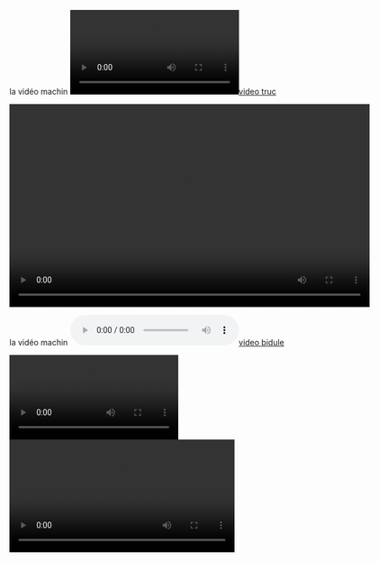 la vidéo machin [![video truc](http://147.210.74.152/Poppy/torse.ogv)](http://147.210.74.152/Poppy/torse.ogv)

</p>
<video src="/~granoo/wiki/lib/exe/fetch.php?media=video:impactondryfabrics.ogv" width="640" height="360" controls="controls" ></video>
<p>

la vidéo machin [![video bidule](http://147.210.74.152/Poppy/Tete_sans_copyright_small.ogg)](http://147.210.74.152/Poppy/Tete_sans_copyright_small.ogg)

<video controls>
	<source src="http://147.210.74.152/Poppy/Tete_sans_copyright_small.ogg" type="video/ogg">
	<p>Your browser does not support H.264/MP4.</p>
</video>

<video width="400" controls>
  <source src="mov_bbb.mp4" type="video/mp4">
  <source src="mov_bbb.ogg" type="video/ogg">
  Your browser does not support HTML5 video.
</video>
